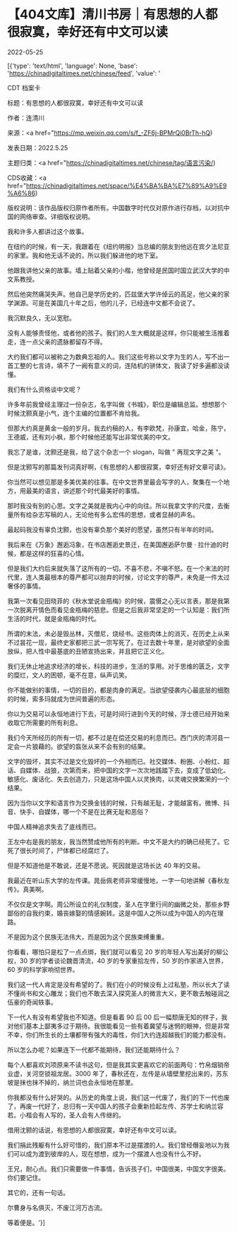 # 【404文库】清川书房｜有思想的人都很寂寞，幸好还有中文可以读

2022-05-25

[{'type': 'text/html', 'language': None, 'base': 'https://chinadigitaltimes.net/chinese/feed', 'value': '

CDT 档案卡

标题：有思想的人都很寂寞，幸好还有中文可以读

作者：连清川

来源：<a href="https://mp.weixin.qq.com/s/f_-ZF6j-BPMrQi0BrTh-hQ)

发表日期：2022.5.25

主题归类：<a href="https://chinadigitaltimes.net/chinese/tag/语言污染/)

CDS收藏：<a href="https://chinadigitaltimes.net/space/%E4%BA%BA%E7%89%A9%E9%A6%86)

版权说明：该作品版权归原作者所有。中国数字时代仅对原作进行存档，以对抗中国的网络审查。详细版权说明。





我和许多人都讲过这个故事。

在纽约的时候，有一天，我跟着在《纽约明报》当总编的朋友到他远在宾夕法尼亚的家里。我和他无话不说的，所以我们躲进他的地下室。

他跟我讲他父亲的故事。墙上贴着父亲的小楷，他曾经是民国时国立武汉大学的中文系教授。

然后他突然痛哭失声。他自己是学历史的，匹兹堡大学许倬云的高足，他父亲的家学渊源。可是在美国几十年之后，他的儿子，已经连中文都不会说了。

我沉默良久，无以宽慰。

没有人能够责怪他，或者他的孩子。我们的人生大概就是这样，你只能被生活推着走，连一点父亲的遗脉都留存不得。

大约我们都可以被称之为数典忘祖的人。我们这些号称以文字为生的人，写不出一首工整的七言诗，填不了一阙有意义的词，连陆机的骈体文，我读了好多遍都没读懂。

我们有什么资格谈中文呢？

许多年前我曾经主理过一份杂志，名字叫做《书城》，职位是编辑总监。想想那个时候沈颢真是小气，连个主编的位置都不肯给我。

但那大约真是黄金一般的岁月。我去约稿的人，有李欧梵，孙康宜，哈金，陈宁，王德威，还有刘小枫，那个时候他还能写出非常优美的中文。

我忘了是谁，沈颢还是我，给了这个杂志一个 slogan，叫做 &quot; 再现文字之美 &quot;。

但是沈颢写的那篇发刊词真好啊，《有思想的人都很寂寞，幸好还有好文章可读》。

你当然可以想见那是多美优美的往事。在中文世界里最会写字的人，聚集在一个地方，用最美的语言，讲述那个时代最美好的事情。

那时我没有别的心思。文字之美就是我内心中的向往。所以我拿文字的尺度，去衡量所有给杂志写稿的人，无论他有多么宏伟的思想，或者显赫的声名。

最起码我没有辜负沈颢，也没有辜负那个美好的愿望，虽然只有半年的时间。

我后来在《万象》邂逅冯象，在书店邂逅史景迁，在美国邂逅萨尔曼 · 拉什迪的时候，都是这样的狂喜的心情。

但是我们大约后来就失落了这所有的一切。不喜不悲，不嗔不怒。在一个末法的时代里，连人类最根本的尊严都可以抛弃的时候，讨论文字的尊严，未免是一件太过奢侈的事情。

我第一次看见田晓菲的《秋水堂说金瓶梅》的时候，震慑之心无以言表，那是我第一次脱离开情色而看见金瓶梅的慈悲。但是之后我非常坚定的一个认知是：我们所生活的时代，就是金瓶梅的时代。

所谓的末法，未必是毁丛林，灭僧尼，烧经书。这些肉体上的消灭，在历史上从来不过昙花一现，最终史家都把三武一宗写死了。在过去数十年里，是对欲望的全面放纵，把人性中最基底的丑陋宣扬出来，并且把它正义化。

我们无休止地追求经济的增长，科技的进步，生活的享用。对于思维的匮乏，文字的糜烂，文人的困顿，毫不在意，纵声讥笑。

你不能做别的事情，一切的目的，都是肉身的满足。当欲望侵袭内心最底层的细胞的时候，索多玛就成为世间普遍的形态。

你以为交易可以永恒地进行下去，可是时间行进到今天的时候，浮士德已经开始来收取它所需要的所有利息。

我们今天所经历的所有一切，都不过是在偿还交易的利息而已。西门庆的清河县一定会一片狼藉的。欲望的翕张从来不会有别的结果。

文字的毁坏，其实不过是文化毁坏的一个外相而已。社交媒体、粉圈、小粉红、超话、自媒体、战狼，次第而来，把中国的文字一次次地践踏下去，变成了低幼化、敏感化、废话化、失去创造力，只是这场中国人以灵换肉，以灵魂交换繁荣的一个结果。

因为当你以文字和语言作为交换金钱的时候，只有越无耻，才能越富有。微博、抖音、快手、自媒体，哪一个不是在比赛无耻和恶俗？

中国人精神追求失去了底线而已。

王左中右是我的朋友，我当然赞成他所有的判断。中文不是大约的确已经死了。它死了很长时间了，尸体都已经腐烂了。

但是不知道他是不敢说，还是不愿说。死因就是这场长达 40 年的交易。

我最近在听山东大学的左传课。晁岳佩老师非常缓慢地，一字一句地讲解《春秋左传》。真美啊。

不仅仅是文字啊。周公所设立的礼仪制度，圣人在字里行间的幽微之处，那些乡野鄙俗的自我约束，婚丧嫁娶的情感婉转。这是中国人之所以成为中国人的内在理路。

不是因为这个民族无法伟大，而是因为这个民族束缚重重。

你看看，哪怕只是松了一点点绑，我们就可以看见 20 岁的年轻人写出美好的柳公权，30 岁的学者谈论魏晋清流，40 岁的专家重拾左传，50 岁的作家进入世界，60 岁的科学家响彻世界。

我们这一代人肯定是没有希望的了。我们在小的时候没有上过私塾，所以长大了读不懂尚书和文心雕龙；我们也不敢去深入探究圣人的微言大义，更不敢去触碰润之伍豪的奇闻轶事。

下一代人有没有希望我也不知道。但是看着 90 后 00 后一幅颓唐无知的样子，我对他们基本上鄙夷多过于期待。我很能看见一些有着冀望与迷惘的眼神，但是非常不幸，你们所生长的土壤都带有强大的毒性，你们大约连超越我们的能力都没有。

所以怎么办呢？如果连下一代都不能期待，我们还能期待什么？

每个人都喜欢刘项原来不读书这句，但是我其实更喜欢它的前面两句：竹帛烟销帝业虚，关河空锁祖龙居。3000 年了，春秋还在，左传是从墙壁里挖出来的，苏东坡是抹也抹不掉的，纳兰词也会永恒地在那里。

你我都没有什么好哭的。从历史的角度上说，我们这一代废了，我们的下一代也废了，再废一代好了，总归有一天中国人的孩子会重新捡起左传、苏学士和纳兰容若。小楷会有人写的，圣人会有人传继的。

借用沈颢的话说，有思想的人都很寂寞，幸好还有中文可以读。

我们捐此残躯有什么好可惜的，我们原本不过是摆渡的人。我们曾经僭妄地以为我们可以成为渡到彼岸的人，现在想想，成为一个摆渡人也没有什么不好。

王兄，耐心点。我们只需要做一件事情，告诉孩子们，中国很美，中国文字很美。你们要记住。

其它的，还有一句话。

尔曹身与名俱灭，不废江河万古流。

等着便是。'}]